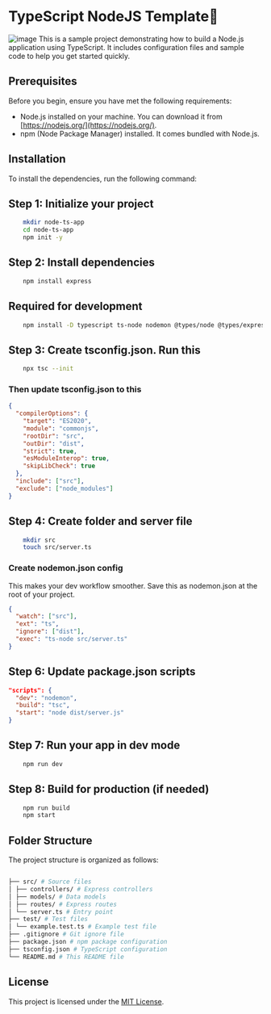 # TypeScript NodeJS Template🚀
![image](https://github.com/user-attachments/assets/a3cb30d8-5193-461c-abc1-d7757d23dd9e)
This is a sample project demonstrating how to build a Node.js application using TypeScript. It includes configuration files and sample code to help you get started quickly.

## Prerequisites

Before you begin, ensure you have met the following requirements:

- Node.js installed on your machine. You can download it from [https://nodejs.org/](https://nodejs.org/).
- npm (Node Package Manager) installed. It comes bundled with Node.js.

## Installation

To install the dependencies, run the following command:

## Step 1: Initialize your project

```bash
    mkdir node-ts-app
    cd node-ts-app
    npm init -y
```

## Step 2: Install dependencies

```bash
    npm install express
```

## Required for development

```bash
    npm install -D typescript ts-node nodemon @types/node @types/express
```

## Step 3: Create tsconfig.json. Run this

```bash
    npx tsc --init
```

### Then update tsconfig.json to this

```json
{
  "compilerOptions": {
    "target": "ES2020",
    "module": "commonjs",
    "rootDir": "src",
    "outDir": "dist",
    "strict": true,
    "esModuleInterop": true,
    "skipLibCheck": true
  },
  "include": ["src"],
  "exclude": ["node_modules"]
}
```

## Step 4: Create folder and server file

```bash
    mkdir src
    touch src/server.ts
```

### Create nodemon.json config

This makes your dev workflow smoother. Save this as nodemon.json at the root of your project.

```json
{
  "watch": ["src"],
  "ext": "ts",
  "ignore": ["dist"],
  "exec": "ts-node src/server.ts"
}
```

## Step 6: Update package.json scripts

```json
"scripts": {
  "dev": "nodemon",
  "build": "tsc",
  "start": "node dist/server.js"
}
```

## Step 7: Run your app in dev mode

```bash
    npm run dev
```

## Step 8: Build for production (if needed)

```bash
    npm run build
    npm start
```

## Folder Structure

The project structure is organized as follows:

```bash

├── src/ # Source files
│ ├── controllers/ # Express controllers
│ ├── models/ # Data models
│ ├── routes/ # Express routes
│ └── server.ts # Entry point
├── test/ # Test files
│ └── example.test.ts # Example test file
├── .gitignore # Git ignore file
├── package.json # npm package configuration
├── tsconfig.json # TypeScript configuration
└── README.md # This README file
```

## License

This project is licensed under the [MIT License](LICENSE).
